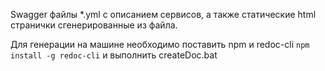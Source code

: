 Swagger файлы *.yml с описанием сервисов, а также статические html странички сгенерированные из файла.

Для генерации на машине необходимо поставить npm и redoc-cli ```npm install -g redoc-cli``` и выполнить createDoc.bat
